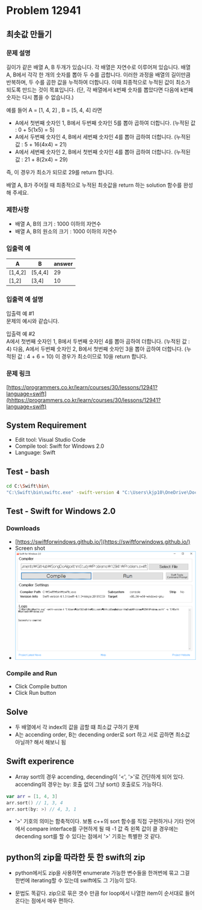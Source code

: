 # Problem 12941

## 최솟값 만들기

### 문제 설명

길이가 같은 배열 A, B 두개가 있습니다. 각 배열은 자연수로 이루어져 있습니다. 
배열 A, B에서 각각 한 개의 숫자를 뽑아 두 수를 곱합니다. 이러한 과정을 배열의 길이만큼 반복하며, 두 수를 곱한 값을 누적하여 더합니다. 이때 최종적으로 누적된 값이 최소가 되도록 만드는 것이 목표입니다. (단, 각 배열에서 k번째 숫자를 뽑았다면 다음에 k번째 숫자는 다시 뽑을 수 없습니다.)

예를 들어 A = [1, 4, 2] , B = [5, 4, 4] 라면

- A에서 첫번째 숫자인 1, B에서 두번째 숫자인 5를 뽑아 곱하여 더합니다. (누적된 값 : 0 + 5(1x5) = 5)
- A에서 두번째 숫자인 4, B에서 세번째 숫자인 4를 뽑아 곱하여 더합니다. (누적된 값 : 5 + 16(4x4) = 21)
- A에서 세번째 숫자인 2, B에서 첫번째 숫자인 4를 뽑아 곱하여 더합니다. (누적된 값 : 21 + 8(2x4) = 29)

즉, 이 경우가 최소가 되므로 29를 return 합니다.

배열 A, B가 주어질 때 최종적으로 누적된 최솟값을 return 하는 solution 함수를 완성해 주세요.

### 제한사항

- 배열 A, B의 크기 : 1000 이하의 자연수
- 배열 A, B의 원소의 크기 : 1000 이하의 자연수

### 입출력 예

|A|B|answer|
|-|-|------|
|[1,4,2]|[5,4,4]|29|
|[1,2]|[3,4]|10|

### 입출력 예 설명

입출력 예 #1\
문제의 예시와 같습니다.

입출력 예 #2\
A에서 첫번째 숫자인 1, B에서 두번째 숫자인 4를 뽑아 곱하여 더합니다. (누적된 값 : 4) 다음, A에서 두번째 숫자인 2, B에서 첫번째 숫자인 3을 뽑아 곱하여 더합니다. (누적된 값 : 4 + 6 = 10)
이 경우가 최소이므로 10을 return 합니다.

### 문제 링크

[https://programmers.co.kr/learn/courses/30/lessons/12941?language=swift](hhttps://programmers.co.kr/learn/courses/30/lessons/12941?language=swift)

## System Requirement

- Edit tool: Visual Studio Code
- Compile tool: Swift for Windows 2.0
- Language: Swift

## Test - bash

```bash
cd C:\Swift\bin\
"C:\Swift\bin\swiftc.exe" -swift-version 4 "C:\Users\kjp10\OneDrive\Documents\GitHub\SongDoAlgorithmStudy\Problems\12941\Problem.swift" -o "C:\Swift\RuntimeEnv\Problem.exe"
```

## Test - Swift for Windows 2.0

### Downloads

- [https://swiftforwindows.github.io/](https://swiftforwindows.github.io/)
- Screen shot
- ![SwiftForWindows2.png](SwiftForWindows2.png)

### Compile and Run

- Click Compile button
- Click Run button

## Solve

- 두 배열에서 각 index의 값을 곱할 떄 최소값 구하기 문제
- A는 accending order, B는 decending order로 sort 하고 서로 곱하면 최소값 아닐까? 해서 해보니 됨

## Swift experirence

- Array sort의 경우 accending, decending이 '<', '>'로 간단하게 되어 있다. accending의 경우는 by: 호출 없이 그냥 sort() 호출로도 가능하다.

``` Swift
var arr = [1, 4, 3]
arr.sort() // 1, 3, 4
arr.sort(by: >) // 4, 3, 1
```

- '>' 기호의 의미는 함축적이다. 보통 c++의 sort 함수를 직접 구현하거나 기타 언어에서 compare interface를 구현하게 될 때 -1 값 즉 왼쪽 값이 클 경우에는 decending sort를 할 수 있다는 점에서 '>' 기호는 특별한 것 같다.

## python의 zip을 따라한 듯 한 swift의 zip

- python에서도 zip을 사용하면 enumerate 가능한 변수들을 한꺼번에 묶고 그걸 한번에 iterating할 수 있는데 swift에도 그 기능이 있다.

- 문법도 똑같다. zip으로 묶은 갯수 만큼 for loop에서 나열한 item이 순서대로 들어온다는 점에서 매우 편하다.